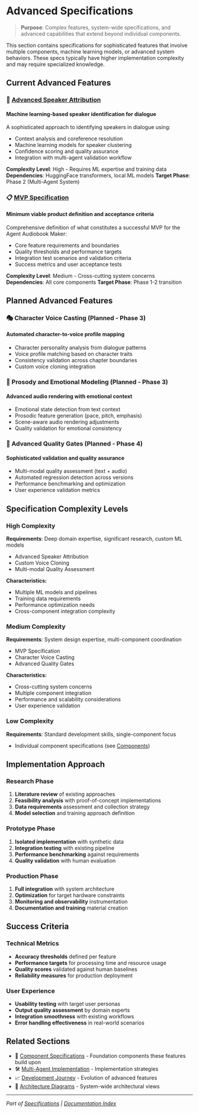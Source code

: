 # Advanced Specifications

> **Purpose**: Complex features, system-wide specifications, and advanced capabilities that extend beyond individual components.

This section contains specifications for sophisticated features that involve multiple components, machine learning models, or advanced system behaviors. These specs typically have higher implementation complexity and may require specialized knowledge.

## Current Advanced Features

### 🧠 [Advanced Speaker Attribution](ADVANCED_SPEAKER_ATTRIBUTION.md)

#### Machine learning-based speaker identification for dialogue

A sophisticated approach to identifying speakers in dialogue using:

- Context analysis and coreference resolution
- Machine learning models for speaker clustering
- Confidence scoring and quality assurance
- Integration with multi-agent validation workflow

**Complexity Level**: High - Requires ML expertise and training data
**Dependencies**: HuggingFace transformers, local ML models
**Target Phase**: Phase 2 (Multi-Agent System)

### 📋 [MVP Specification](MVP_SPECIFICATION.md)  

#### Minimum viable product definition and acceptance criteria

Comprehensive definition of what constitutes a successful MVP for the Agent Audiobook Maker:

- Core feature requirements and boundaries
- Quality thresholds and performance targets
- Integration test scenarios and validation criteria
- Success metrics and user acceptance tests

**Complexity Level**: Medium - Cross-cutting system concerns
**Dependencies**: All core components
**Target Phase**: Phase 1-2 transition

## Planned Advanced Features

### 🎭 Character Voice Casting (Planned - Phase 3)

#### Automated character-to-voice profile mapping

- Character personality analysis from dialogue patterns
- Voice profile matching based on character traits  
- Consistency validation across chapter boundaries
- Custom voice cloning integration

### 🎵 Prosody and Emotional Modeling (Planned - Phase 3)

#### Advanced audio rendering with emotional context

- Emotional state detection from text context
- Prosodic feature generation (pace, pitch, emphasis)
- Scene-aware audio rendering adjustments
- Quality validation for emotional consistency

### 🔧 Advanced Quality Gates (Planned - Phase 4)

#### Sophisticated validation and quality assurance

- Multi-modal quality assessment (text + audio)
- Automated regression detection across versions
- Performance benchmarking and optimization
- User experience validation metrics

## Specification Complexity Levels

### High Complexity

**Requirements**: Deep domain expertise, significant research, custom ML models

- Advanced Speaker Attribution
- Custom Voice Cloning  
- Multi-modal Quality Assessment

**Characteristics:**

- Multiple ML models and pipelines
- Training data requirements
- Performance optimization needs
- Cross-component integration complexity

### Medium Complexity  

**Requirements**: System design expertise, multi-component coordination

- MVP Specification
- Character Voice Casting
- Advanced Quality Gates

**Characteristics:**

- Cross-cutting system concerns
- Multiple component integration
- Performance and scalability considerations
- User experience validation

### Low Complexity

**Requirements**: Standard development skills, single-component focus  

- Individual component specifications (see [Components](../components/README.md))

## Implementation Approach

### Research Phase

1. **Literature review** of existing approaches
2. **Feasibility analysis** with proof-of-concept implementations
3. **Data requirements** assessment and collection strategy
4. **Model selection** and training approach definition

### Prototype Phase  

1. **Isolated implementation** with synthetic data
2. **Integration testing** with existing pipeline
3. **Performance benchmarking** against requirements
4. **Quality validation** with human evaluation

### Production Phase

1. **Full integration** with system architecture
2. **Optimization** for target hardware constraints
3. **Monitoring and observability** instrumentation
4. **Documentation and training** material creation

## Success Criteria

### Technical Metrics

- **Accuracy thresholds** defined per feature
- **Performance targets** for processing time and resource usage
- **Quality scores** validated against human baselines
- **Reliability measures** for production deployment

### User Experience

- **Usability testing** with target user personas
- **Output quality assessment** by domain experts  
- **Integration smoothness** with existing workflows
- **Error handling effectiveness** in real-world scenarios

## Related Sections

- 📝 [Component Specifications](../components/README.md) - Foundation components these features build upon
- 🛠️ [Multi-Agent Implementation](../../03-implementation/multi-agent/README.md) - Implementation strategies  
- 📈 [Development Journey](../../05-development/journey/README.md) - Evolution of advanced features
- 🎨 [Architecture Diagrams](../../04-diagrams/architecture/) - System-wide architectural views

---

*Part of [Specifications](../README.md) | [Documentation Index](../../README.md)*
